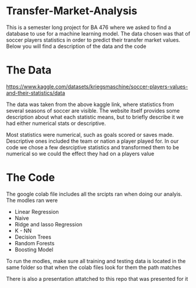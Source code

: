 # Transfer-Market-Analysis

This is a semester long project for BA 476 where we asked to find a database to use for a machine learning model. The data chosen was that of soccer players statistics in order to predict their transfer market values. Below you will find a description of the data and the code

# The Data

https://www.kaggle.com/datasets/kriegsmaschine/soccer-players-values-and-their-statistics/data

The data was taken from the above kaggle link, where statistics from several seasons of soccer are visible. The website itself provides some description about what each statistic means, but to briefly describe it we had either numerical stats or descriptive.

Most statistics were numerical, such as goals scored or saves made. Descriptive ones included the team or nation a player played for. In our code we chose a few desrciptive statistics and transformed them to be numerical so we could the effect they had on a players value

# The Code

The google colab file includes all the srcipts ran when doing our analyis. The modles ran were

- Linear Regression
- Naive
- Ridge and lasso Regression
- K - NN
- Decision Trees
- Random Forests
- Boosting Model

To run the modles, make sure all training and testing data is located in the same folder so that when the colab files look for them the path matches

There is also a presentation attatched to this repo that was presented for it
